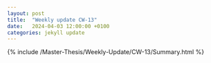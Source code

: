 ```yaml
---
layout: post
title:  "Weekly update CW-13"
date:   2024-04-03 12:00:00 +0100
categories: jekyll update
---
```


{% include /Master-Thesis/Weekly-Update/CW-13/Summary.html %}

<!-- # To-Do

{% include /Master-Thesis/Weekly-Update/CW-13/To-Do.html %} -->


<script src="https://giscus.app/client.js" data-repo="nilsnevertree/sdm-eurec4a-notes" data-repo-id="R_kgDOLXKaOA" data-category="General" data-category-id="DIC_kwDOLXKaOM4Cd237" data-mapping="pathname" data-strict="0" data-reactions-enabled="1" data-emit-metadata="0" data-input-position="bottom" data-theme="light" data-lang="en" crossorigin="anonymous" async> </script> 
